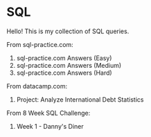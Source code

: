 # SQL

Hello! This is my collection of SQL queries. 

From sql-practice.com:
1.  sql-practice.com Answers (Easy)
2.  sql-practice.com Answers (Medium)
3.  sql-practice.com Answers (Hard)

From datacamp.com:
1.  Project: Analyze International Debt Statistics

From 8 Week SQL Challenge:
1.  Week 1 - Danny's Diner
